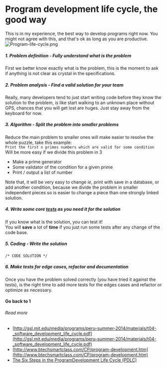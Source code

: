 # Program development life cycle, the good way
This is in my experience, the best way to  develop programs right now. You might not agree with this, and that's ok as long as you are productive. 
![Program-life-cycle.png](https://github.com/juliomatcom/blog/raw/master/content/Program-life-cycle.png)
##### 1. Problem definition - Fully understand what is the **problem**
First we better know exactly what is the problem, this is the moment to ask if anything is not clear as crystal in the specifications.

##### 2. Problem analysis - Find a valid **solution** for your team
Really, many developers tend to just start writing code before they know the solution to the problem, is like start walking to an unknown place without GPS, chances that you will get lost are huges. Just stay away from the keyboard for now.

##### 3. Algorithm - **Split** the problem into **smaller** problems
Reduce the main problem to smaller ones will make easier to resolve the whole puzzle, take this example:  
`Print the first n primes numbers which are valid for some condition`   
Will be more easy if we divide this problem in 3
- Make a prime generator
- Some validator of the condition for a given prime
- Print / output a list of number
 
Note that, it will be very easy to change *ie*, print with save in a database, or add another condition, because we divide the problem in smaller independent pieces so is easier to change a piece than one strongly linked solution.

##### 4. Write some core [tests](https://en.wikipedia.org/wiki/Test-driven_development) as you need it for the solution  
If you know what is the solution, you can test it!  
You will **save** a lot of **time** if you just run some tests after any change of the code base. 

##### 5. Coding - Write the solution
`/* CODE SOLUTION */ `

##### 6. Make tests for edge cases, refactor and documentation
Once you have the problem solved correctly (you have tried it against the tests), is the right time to add more tests for the edges cases and refactor or optimize as necessary.


#### Go back to 1


###### Read more
- [http://gsl.mit.edu/media/programs/peru-summer-2014/materials/t04-_software_development_life_cycle.pdf](http://gsl.mit.edu/media/programs/peru-summer-2014/materials/t04-_software_development_life_cycle.pdf)
- [http://www.btechsmartclass.com/CP/program-development.htm](http://www.btechsmartclass.com/CP/program-development.htm)
- [The Six Steps in the ProgramDevelopment Life Cycle (PDLC)](http://www.academia.edu/15483069/The_Six_Steps_in_the_Program_Development_Life_Cycle_PDLC)
